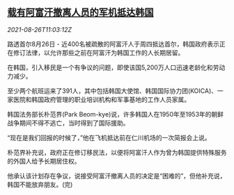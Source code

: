 <!--1629977462000-->
[载有阿富汗撤离人员的军机抵达韩国](https://cn.reuters.com/article/afghanistan-evacuation-kr-0826-idCNKBS2FR0ZN)
------

<div><i>2021-08-26T11:03:12Z</i></div><p>路透首尔8月26日 - 近400名被疏散的阿富汗人于周四抵达首尔，韩国政府表示正在修订法律，以允许那些之前在阿富汗为韩国工作的人长期居留。</p><p>在韩国，引入移民是一个有争议的问题，即使该国5,200万人口迅速老龄化和劳动力减少。</p><p>至少两个航班运来了391人，其中包括韩国大使馆、韩国国际协力团(KOICA)、一家医院和韩国政府管理的职业培训机构和军事基地的工作人员家属。</p><p>韩国法务部长朴范界(Park Beom-kye)说，许多韩国人在1950年至1953年的朝鲜战争期间不得不逃亡，当时得到了国际援助。</p><p>“现在是我们回报的时候了，”他在飞机抵达前在仁川机场的一次简报会上说。</p><p>朴范界补充说，政府正在修订移民法，以便将阿富汗人作为曾为韩国提供特殊服务的外国人给予长期居住权。</p><p>他承认该计划存在争议，说接受阿富汗撤离人员的决定是“困难的”，但他补充说，韩国不能放弃朋友。(完)</p>
